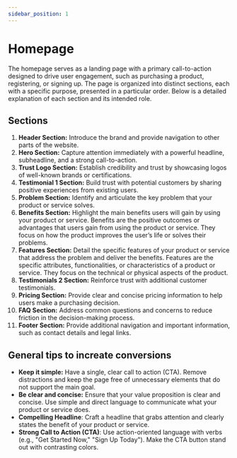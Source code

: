 ```yaml
---
sidebar_position: 1
---
```


# Homepage

The homepage serves as a landing page with a primary call-to-action designed to drive user engagement, such as purchasing a product, registering, or signing up. The page is organized into distinct sections, each with a specific purpose, presented in a particular order. Below is a detailed explanation of each section and its intended role.

## Sections

1. **Header Section:** Introduce the brand and provide navigation to other parts of the website.
2. **Hero Section:** Capture attention immediately with a powerful headline, subheadline, and a strong call-to-action.
3. **Trust Logo Section:** Establish credibility and trust by showcasing logos of well-known brands or certifications.
4. **Testimonial 1 Section:** Build trust with potential customers by sharing positive experiences from existing users.
5. **Problem Section:** Identify and articulate the key problem that your product or service solves.
6. **Benefits Section:** Highlight the main benefits users will gain by using your product or service. Benefits are the positive outcomes or advantages that users gain from using the product or service. They focus on how the product improves the user’s life or solves their problems.
7. **Features Section:** Detail the specific features of your product or service that address the problem and deliver the benefits. Features are the specific attributes, functionalities, or characteristics of a product or service. They focus on the technical or physical aspects of the product.
8. **Testimonials 2 Section:** Reinforce trust with additional customer testimonials.
9. **Pricing Section:** Provide clear and concise pricing information to help users make a purchasing decision.
10. **FAQ Section:** Address common questions and concerns to reduce friction in the decision-making process.
11. **Footer Section:** Provide additional navigation and important information, such as contact details and legal links.

## General tips to increate conversions

- **Keep it simple:** Have a single, clear call to action (CTA). Remove distractions and keep the page free of unnecessary elements that do not support the main goal.
- **Be clear and concise:** Ensure that your value proposition is clear and concise. Use simple and direct language to communicate what your product or service does.
- **Compelling Headline**: Craft a headline that grabs attention and clearly states the benefit of your product or service.
- **Strong Call to Action (CTA)**: Use action-oriented language with verbs (e.g., "Get Started Now," "Sign Up Today"). Make the CTA button stand out with contrasting colors.
